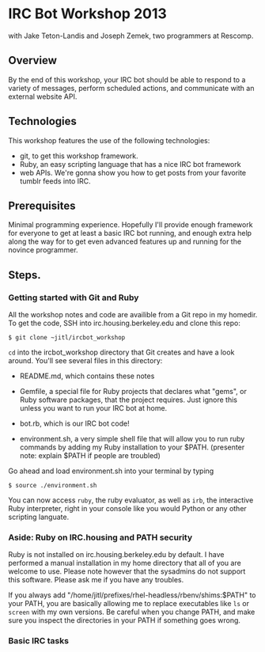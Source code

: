 # IRC Bot Workshop 2013
with Jake Teton-Landis and Joseph Zemek,
two programmers at Rescomp.

## Overview

By the end of this workshop, your IRC bot should be able to respond to a
variety of messages, perform scheduled actions, and communicate with an
external website API.

## Technologies

This workshop features the use of the following technologies:

- git,      to get this workshop framework.
- Ruby,     an easy scripting language that has a nice IRC bot framework
- web APIs. We're gonna show you how to get posts from your favorite
            tumblr feeds into IRC.

## Prerequisites

Minimal programming experience. Hopefully I'll provide enough framework
for everyone to get at least a basic IRC bot running, and enough extra
help along the way for to get even advanced features up and running for
the novince programmer.

## Steps.

### Getting started with Git and Ruby

All the workshop notes and code are availible from a Git repo in my
homedir. To get the code, SSH into irc.housing.berkeley.edu and clone
this repo:

```shell
$ git clone ~jitl/ircbot_workshop
```
`cd` into the ircbot_workshop directory that Git creates and have a look
around. You'll see several files in this directory:

- README.md, which contains these notes

- Gemfile, a special file for Ruby projects that declares what "gems",
  or Ruby software packages, that the project requires. Just ignore this
  unless you want to run your IRC bot at home.

- bot.rb, which is our IRC bot code!

- environment.sh, a very simple shell file that will allow you to run
  ruby commands by adding my Ruby installation to your $PATH.
  (presenter note: explain $PATH if people are troubled)

Go ahead and load environment.sh into your terminal by typing
```shell
$ source ./environment.sh
```
You can now access `ruby`, the ruby evaluator, as well as `irb`, the
interactive Ruby interpreter, right in your console like you would
Python or any other scripting languate.

### Aside: Ruby on IRC.housing and PATH security
Ruby is not installed on irc.housing.berkeley.edu by default. I have
performed a manual installation in my home directory that all of you are
welcome to use. Please note however that the sysadmins do not support
this software. Please ask me if you have any troubles.

If you always add "/home/jitl/prefixes/rhel-headless/rbenv/shims:$PATH"
to your PATH, you are basically allowing me to replace executables like
`ls` or `screen` with my own versions. Be careful when you change PATH,
and make sure you inspect the directories in your PATH if something goes
wrong.

### Basic IRC tasks

